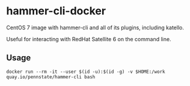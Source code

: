 # hammer-cli-docker

CentOS 7 image with hammer-cli and all of its plugins, including katello.

Useful for interacting with RedHat Satellite 6 on the command line.

## Usage

```
docker run --rm -it --user $(id -u):$(id -g) -v $HOME:/work quay.io/pennstate/hammer-cli bash
```
